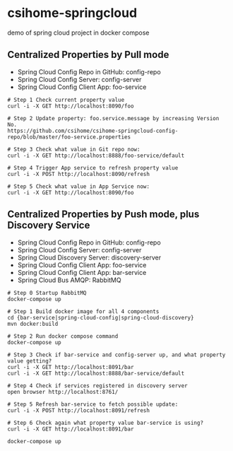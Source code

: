 # csihome-springcloud
demo of spring cloud project in docker compose

## Centralized Properties by Pull mode 
* Spring Cloud Config Repo in GitHub: config-repo
* Spring Cloud Config Server: config-server
* Spring Cloud Config Client App: foo-service

```commandline
# Step 1 Check current property value
curl -i -X GET http://localhost:8090/foo

# Step 2 Update property: foo.service.message by increasing Version No.
https://github.com/csihome/csihome-springcloud-config-repo/blob/master/foo-service.properties

# Step 3 Check what value in Git repo now:
curl -i -X GET http://localhost:8888/foo-service/default

# Step 4 Trigger App service to refresh property value
curl -i -X POST http://localhost:8090/refresh

# Step 5 Check what value in App Service now:
curl -i -X GET http://localhost:8090/foo
```

## Centralized Properties by Push mode, plus Discovery Service
* Spring Cloud Config Repo in GitHub: config-repo
* Spring Cloud Config Server: config-server
* Spring Cloud Discovery Server: discovery-server
* Spring Cloud Config Client App: foo-service
* Spring Cloud Config Client App: bar-service
* Spring Cloud Bus AMQP: RabbitMQ

```commandline
# Step 0 Startup RabbitMQ
docker-compose up

# Step 1 Build docker image for all 4 components
cd {bar-service|spring-cloud-config|spring-cloud-discovery}
mvn docker:build

# Step 2 Run docker compose command
docker-compose up

# Step 3 Check if bar-service and config-server up, and what property value getting? 
curl -i -X GET http://localhost:8091/bar
curl -i -X GET http://localhost:8888/bar-service/default

# Step 4 Check if services registered in discovery server
open browser http://localhost:8761/

# Step 5 Refresh bar-service to fetch possible update:
curl -i -X POST http://localhost:8091/refresh

# Step 6 Check again what property value bar-service is using?
curl -i -X GET http://localhost:8091/bar
```



```commandline
docker-compose up
```